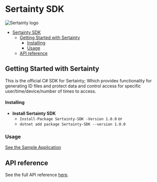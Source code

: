 # Sertainty SDK
![Sertainty logo](https://i.ibb.co/ngjkVxN/Screen-Shot-2018-12-11-at-4-39-35-PM.png)

- [Sertainty SDK](#sertainty-sdk)
  - [Getting Started with Sertainty](#getting-started-with-sertainty)
      - [Installing](#installing)
    - [Usage](#usage)
  - [API reference](#api-reference)

## Getting Started with Sertainty
This is the official C# SDK for Sertainty; Which provides functionality for generating ID files and protect data and control access for specific user/time/device/number of times to access.

#### Installing

-  __Install Sertainty SDK__
    - `Install-Package Sertainty-SDK -Version 1.0.0` or
    - `dotnet add package Sertainty-SDK --version 1.0.0`

### Usage
[See the Sample Application](https://github.com/sertainty/Sertainty-Wrappers/blob/master/C%23/sampleProgram.cs)

## API reference

See the full API reference [here](). 
